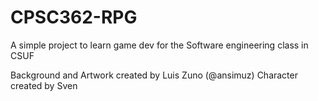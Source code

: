 # CPSC362-RPG
 A simple project to learn game dev for the Software engineering class in CSUF

Background and Artwork created by Luis Zuno (@ansimuz)
Character created by Sven
